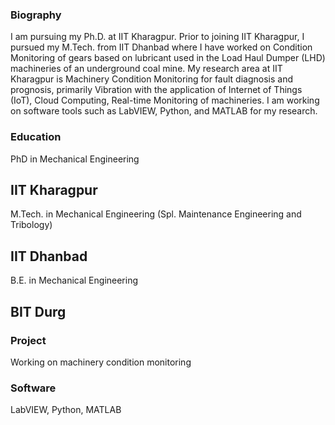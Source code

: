 ### Biography
I am pursuing my Ph.D. at IIT Kharagpur. Prior to joining IIT Kharagpur, I pursued my M.Tech. from IIT Dhanbad where I have worked on Condition Monitoring of gears based on lubricant used in the Load Haul Dumper (LHD) machineries of an underground coal mine. My research area at IIT Kharagpur is Machinery Condition Monitoring for fault diagnosis and prognosis, primarily Vibration with the application of Internet of Things (IoT), Cloud Computing, Real-time Monitoring of machineries. I am working on software tools such as LabVIEW, Python, and MATLAB for my research.

### Education
PhD in Mechanical Engineering
## IIT Kharagpur
M.Tech. in Mechanical Engineering (Spl. Maintenance Engineering and Tribology)
## IIT Dhanbad
B.E. in Mechanical Engineering
## BIT Durg

### Project
Working on machinery condition monitoring

### Software
LabVIEW, Python, MATLAB
